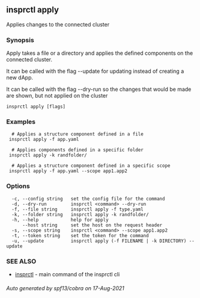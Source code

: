 ## insprctl apply

Applies changes to the connected cluster

### Synopsis


Apply takes a file or a directory and applies the defined components on the connected cluster.

It can be called with the flag --update for updating instead of creating a new dApp.

It can be called with the flag --dry-run so the changes that would be made are shown, but not applied on the cluster
		

```
insprctl apply [flags]
```

### Examples

```
  # Applies a structure component defined in a file
 insprctl apply -f app.yaml

  # Applies components defined in a specific folder
 insprctl apply -k randfolder/

  # Applies a structure component defined in a specific scope
 insprctl apply -f app.yaml --scope app1.app2

```

### Options

```
  -c, --config string   set the config file for the command
  -d, --dry-run         insprctl <command> --dry-run
  -f, --file string     insprctl apply -f type.yaml
  -k, --folder string   insprctl apply -k randfolder/
  -h, --help            help for apply
      --host string     set the host on the request header
  -s, --scope string    insprctl <command> --scope app1.app2
  -t, --token string    set the token for the command
  -u, --update          insprctl apply (-f FILENAME | -k DIRECTORY) --update
```

### SEE ALSO

* [insprctl](insprctl.md)	 - main command of the insprctl cli

###### Auto generated by spf13/cobra on 17-Aug-2021
